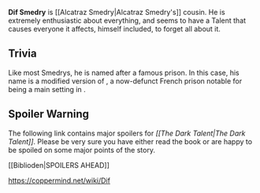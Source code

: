 **Dif Smedry** is [[Alcatraz Smedry\|Alcatraz Smedry's]] cousin. He is extremely enthusiastic about everything, and seems to have a Talent that causes everyone it affects, himself included, to forget all about it.

## Trivia
Like most Smedrys, he is named after a famous prison. In this case, his name is a modified version of , a now-defunct French prison notable for being a main setting in .
## Spoiler Warning
The following link contains major spoilers for *[[The Dark Talent\|The Dark Talent]]*. Please be very sure you have either read the book or are happy to be spoiled on some major points of the story.

[[Biblioden\|SPOILERS AHEAD]]


https://coppermind.net/wiki/Dif
